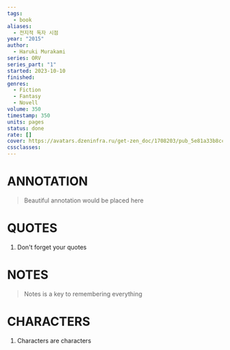 ```yaml
---
tags:
  - book
aliases:
  - 전지적 독자 시점
year: "2015"
author:
  - Haruki Murakami
series: ORV
series_part: "1"
started: 2023-10-10
finished: 
genres:
  - Fiction
  - Fantasy
  - Novell
volume: 350
timestamp: 350
units: pages
status: done
rate: []
cover: https://avatars.dzeninfra.ru/get-zen_doc/1708203/pub_5e81a33b8ccb2b5864348c56_5e81a3ffe76e9e2043c7fb93/scale_1200
cssclasses:
---
```


# ANNOTATION
>Beautiful annotation would be placed here

# QUOTES
1. Don't forget your quotes

# NOTES
>Notes is a key to remembering everything

# CHARACTERS
1. Characters are characters

